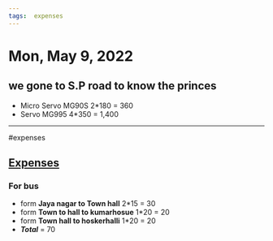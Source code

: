 ```yaml
---
tags:  expenses 
---
```


# Mon, May 9, 2022
  
## we gone to S.P road to know the princes
 - Micro Servo MG90S 2*180 = 360
 - Servo MG995 4*350 = 1,400
  
---
#expenses

## [Expenses](../Expenses.md)
### For bus 
- form __Jaya nagar to Town hall__   2*15 = 30
- form __Town to hall to kumarhosue__ 1*20 = 20
- form __Town hall to hoskerhalli__ 1*20 = 20
- ___Total___ = 70